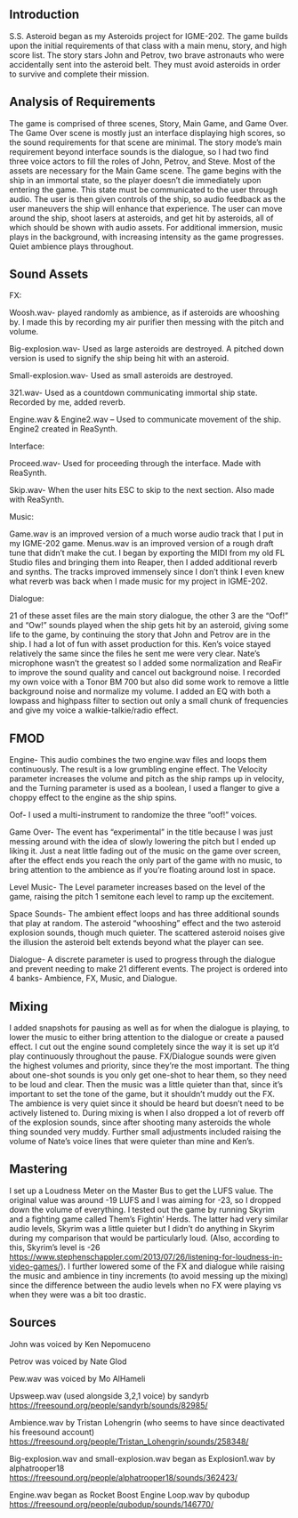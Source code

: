 ## Introduction

S.S. Asteroid began as my Asteroids project for IGME-202. The game builds upon the initial requirements of that class with a main menu, story, and high score list. The story stars John and Petrov, two brave astronauts who were accidentally sent into the asteroid belt. They must avoid asteroids in order to survive and complete their mission.

## Analysis of Requirements

The game is comprised of three scenes, Story, Main Game, and Game Over. The Game Over scene is mostly just an interface displaying high scores, so the sound requirements for that scene are minimal. The story mode’s main requirement beyond interface sounds is the dialogue, so I had two find three voice actors to fill the roles of John, Petrov, and Steve. Most of the assets are necessary for the Main Game scene. The game begins with the ship in an immortal state, so the player doesn’t die immediately upon entering the game. This state must be communicated to the user through audio. The user is then given controls of the ship, so audio feedback as the user maneuvers the ship will enhance that experience. The user can move around the ship, shoot lasers at asteroids, and get hit by asteroids, all of which should be shown with audio assets. For additional immersion, music plays in the background, with increasing intensity as the game progresses. Quiet ambience plays throughout. 

## Sound Assets 

FX:

Woosh.wav- played randomly as ambience, as if asteroids are whooshing by. I made this by recording my air purifier then messing with the pitch and volume.

Big-explosion.wav- Used as large asteroids are destroyed. A pitched down version is used to signify the ship being hit with an asteroid.

Small-explosion.wav- Used as small asteroids are destroyed. 

321.wav- Used as a countdown communicating immortal ship state. Recorded by me, added reverb.

Engine.wav & Engine2.wav – Used to communicate movement of the ship. Engine2 created in ReaSynth.

Interface:

Proceed.wav- Used for proceeding through the interface. Made with ReaSynth.

Skip.wav- When the user hits ESC to skip to the next section. Also made with ReaSynth.

Music:

Game.wav is an improved version of a much worse audio track that I put in my IGME-202 game. Menus.wav is an improved version of a rough draft tune that didn’t make the cut. I began by exporting the MIDI from my old FL Studio files and bringing them into Reaper, then I added additional reverb and synths. The tracks improved immensely since I don’t think I even knew what reverb was back when I made music for my project in IGME-202.

Dialogue:

21 of these asset files are the main story dialogue, the other 3 are the “Oof!” and “Ow!” sounds played when the ship gets hit by an asteroid, giving some life to the game, by continuing the story that John and Petrov are in the ship. I had a lot of fun with asset production for this. Ken’s voice stayed relatively the same since the files he sent me were very clear. Nate’s microphone wasn’t the greatest so I added some normalization and ReaFir to improve the sound quality and cancel out background noise. I recorded my own voice with a Tonor BM 700 but also did some work to remove a little background noise and normalize my volume. I added an EQ with both a lowpass and highpass filter to section out only a small chunk of frequencies and give my voice a walkie-talkie/radio effect. 

## FMOD

Engine- This audio combines the two engine.wav files and loops them continuously. The result is a low grumbling engine effect. The Velocity parameter increases the volume and pitch as the ship ramps up in velocity, and the Turning parameter is used as a boolean, I used a flanger to give a choppy effect to the engine as the ship spins. 

Oof- I used a multi-instrument to randomize the three “oof!” voices.

Game Over- The event has “experimental” in the title because I was just messing around with the idea of slowly lowering the pitch but I ended up liking it. Just a neat little fading out of the music on the game over screen, after the effect ends you reach the only part of the game with no music, to bring attention to the ambience as if you’re floating around lost in space.

Level Music- The Level parameter increases based on the level of the game, raising the pitch 1 semitone each level to ramp up the excitement.

Space Sounds- The ambient effect loops and has three additional sounds that play at random. The asteroid “whooshing” effect and the two asteroid explosion sounds, though much quieter. The scattered asteroid noises give the illusion the asteroid belt extends beyond what the player can see.

Dialogue- A discrete parameter is used to progress through the dialogue and prevent needing to make 21 different events.
The project is ordered into 4 banks- Ambience, FX, Music, and Dialogue.

## Mixing

I added snapshots for pausing as well as for when the dialogue is playing, to lower the music to either bring attention to the dialogue or create a paused effect. I cut out the engine sound completely since the way it is set up it’d play continuously throughout the pause. FX/Dialogue sounds were given the highest volumes and priority, since they’re the most important. The thing about one-shot sounds is you only get one-shot to hear them, so they need to be loud and clear. Then the music was a little quieter than that, since it’s important to set the tone of the game, but it shouldn’t muddy out the FX. The ambience is very quiet since it should be heard but doesn’t need to be actively listened to. During mixing is when I also dropped a lot of reverb off of the explosion sounds, since after shooting many asteroids the whole thing sounded very muddy. Further small adjustments included raising the volume of Nate’s voice lines that were quieter than mine and Ken’s.

## Mastering

I set up a Loudness Meter on the Master Bus to get the LUFS value. The original value was around -19 LUFS and I was aiming for -23, so I dropped down the volume of everything. I tested out the game by running Skyrim and a fighting game called Them’s Fightin’ Herds. The latter had very similar audio levels, Skyrim was a little quieter but I didn’t do anything in Skyrim during my comparison that would be particularly loud. (Also, according to this, Skyrim’s level is -26 https://www.stephenschappler.com/2013/07/26/listening-for-loudness-in-video-games/). I further lowered some of the FX and dialogue while raising the music and ambience in tiny increments (to avoid messing up the mixing) since the difference between the audio levels when no FX were playing vs when they were was a bit too drastic. 

## Sources

John was voiced by Ken Nepomuceno

Petrov was voiced by Nate Glod

Pew.wav was voiced by Mo AlHameli

Upsweep.wav (used alongside 3,2,1 voice) by sandyrb https://freesound.org/people/sandyrb/sounds/82985/

Ambience.wav by Tristan Lohengrin (who seems to have since deactivated his freesound account) https://freesound.org/people/Tristan_Lohengrin/sounds/258348/

Big-explosion.wav and small-explosion.wav began as Explosion1.wav by alphatrooper18 https://freesound.org/people/alphatrooper18/sounds/362423/

Engine.wav began as Rocket Boost Engine Loop.wav by qubodup https://freesound.org/people/qubodup/sounds/146770/
